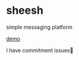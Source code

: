 # sheesh
 simple messaging platform

 [demo](https://sheesh-production.up.railway.app/)

I have commitment issues🥺
